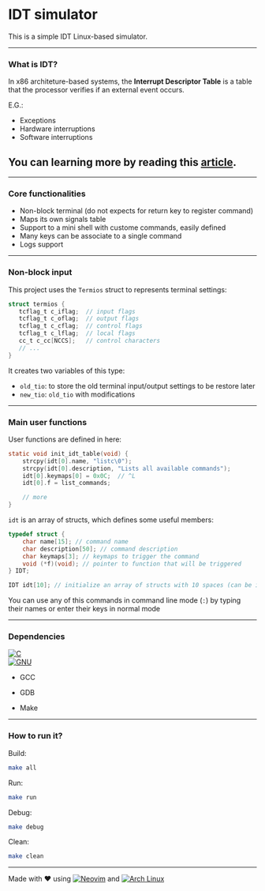 # IDT simulator

This is a simple IDT Linux-based simulator.

---

### What is IDT?

In x86 architeture-based systems, the **Interrupt Descriptor Table** is a table that the processor verifies if an external event occurs.

E.G.:

- Exceptions
- Hardware interruptions
- Software interruptions

## You can learning more by reading this [article](https://wiki.osdev.org/Interrupt_Descriptor_Table).

---

### Core functionalities

- Non-block terminal (do not expects for return key to register command)
- Maps its own signals table
- Support to a mini shell with custome commands, easily defined
- Many keys can be associate to a single command
- Logs support

---

### Non-block input

This project uses the `Termios` struct to represents terminal settings:

```c
struct termios {
   tcflag_t c_iflag;  // input flags
   tcflag_t c_oflag;  // output flags
   tcflag_t c_cflag;  // control flags
   tcflag_t c_lflag;  // local flags
   cc_t c_cc[NCCS];   // control characters
   // ...
}
```

It creates two variables of this type:

- `old_tio`: to store the old terminal input/output settings to be restore later
- `new_tio`: `old_tio` with modifications

---

### Main user functions

User functions are defined in here:

```c
static void init_idt_table(void) {
    strcpy(idt[0].name, "listc\0");
    strcpy(idt[0].description, "Lists all available commands");
    idt[0].keymaps[0] = 0x0C;  // ^L
    idt[0].f = list_commands;

    // more
}
```

`idt` is an array of structs, which defines some useful members:

```c
typedef struct {
    char name[15]; // command name
    char description[50]; // command description
    char keymaps[3]; // keymaps to trigger the command
    void (*f)(void); // pointer to function that will be triggered
} IDT;

IDT idt[10]; // initialize an array of structs with 10 spaces (can be increased)
```

You can use any of this commands in command line mode (`:`) by typing their names or enter their keys in normal mode

---

### Dependencies

[![C](https://img.shields.io/badge/C-00599C?logo=c&logoColor=white)](#)<br>
[![GNU](https://img.shields.io/badge/GNU-000000?logo=gnu&logoColor=white)](#)

- GCC
- GDB

- Make

---

### How to run it?

Build:

```bash
make all
```

Run:

```bash
make run
```

Debug:

```bash
make debug
```

Clean:

```bash
make clean
```

---

Made with ❤️ using [![Neovim](https://img.shields.io/badge/Neovim-57A143?logo=neovim&logoColor=fff)](#) and [![Arch Linux](https://img.shields.io/badge/Arch%20Linux-1793D1?logo=arch-linux&logoColor=fff)](#)
